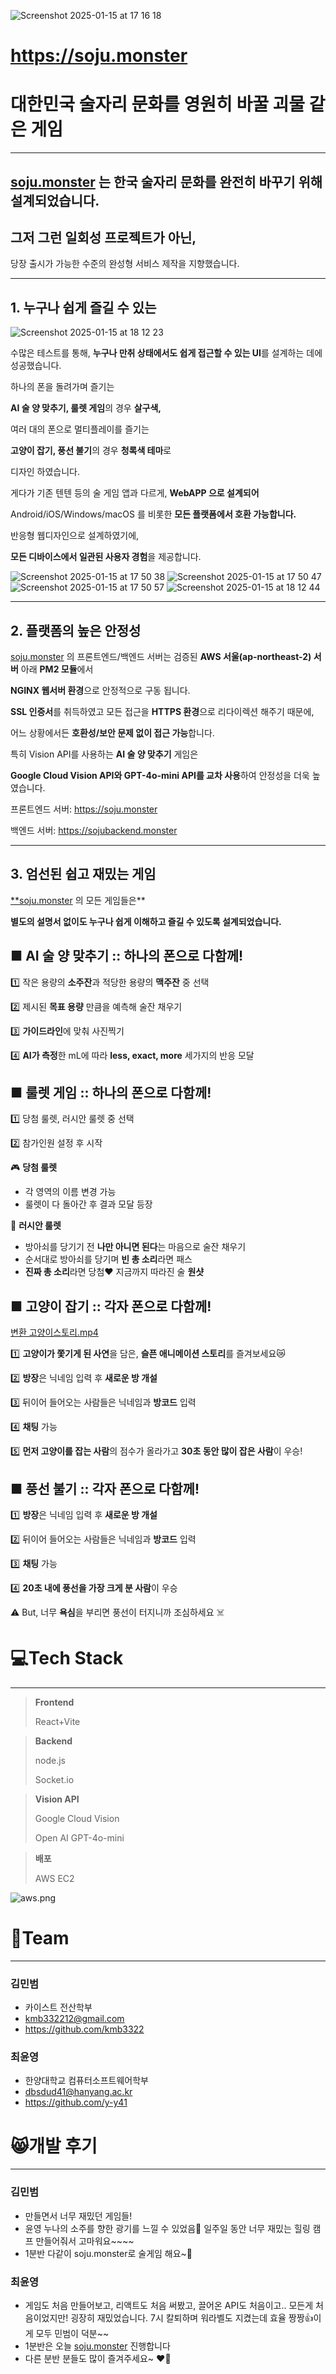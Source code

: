 
![Screenshot 2025-01-15 at 17 16 18](https://github.com/user-attachments/assets/5c5b4bff-8fbf-4432-8dc7-4386d2dd5df3)

# https://soju.monster

# **대한민국 술자리 문화를 영원히 바꿀 괴물 같은 게임**

---

## [soju.monster](https://soju.monster) 는 한국 술자리 문화를 **완전히 바꾸기 위해 설계되었습니다.**

## 그저 그런 일회성 프로젝트가 아닌,
당장 출시가 가능한 수준의 완성형 서비스 제작을 지향했습니다.

---

## **1. 누구나 쉽게 즐길 수 있는**

![Screenshot 2025-01-15 at 18 12 23](https://github.com/user-attachments/assets/ea619a96-c1db-488d-8178-ec3a8b6ffa9f)


수많은 테스트를 통해, **누구나 만취 상태에서도 쉽게 접근할 수 있는 UI**를 설계하는 데에 성공했습니다.

하나의 폰을 돌려가며 즐기는

 **AI 술 양 맞추기, 룰렛 게임**의 경우 **살구색,**

여러 대의 폰으로 멀티플레이를 즐기는 

**고양이 잡기, 풍선 불기**의 경우 **청록색 테마**로

디자인 하였습니다.

게다가 기존 텐텐 등의 술 게임 앱과 다르게, **WebAPP 으로 설계되어**

Android/iOS/Windows/macOS 를 비롯한 **모든 플랫폼에서 호환 가능합니다.**

반응형 웹디자인으로 설계하였기에,

**모든 디바이스에서 일관된 사용자 경험**을 제공합니다.

![Screenshot 2025-01-15 at 17 50 38](https://github.com/user-attachments/assets/488ccb4c-494c-4775-9c43-b62afd9baea2)
![Screenshot 2025-01-15 at 17 50 47](https://github.com/user-attachments/assets/4bcb7ef7-d614-4aae-b459-fa43d797df50)
![Screenshot 2025-01-15 at 17 50 57](https://github.com/user-attachments/assets/f8d37f62-9c44-405d-930c-fdb354ec6b33)
![Screenshot 2025-01-15 at 18 12 44](https://github.com/user-attachments/assets/a459b0ac-3ec2-4afb-a3e8-28f75c5f2c8c)



---

## **2. 플랫폼의 높은 안정성**

[soju.monster](https://soju.monster) 의 프론트엔드/백엔드 서버는 검증된 **AWS 서울(ap-northeast-2) 서버** 아래 **PM2 모듈**에서

**NGINX 웹서버 환경**으로 안정적으로 구동 됩니다.

**SSL 인증서**를 취득하였고 모든 접근을 **HTTPS 환경**으로 리다이렉션 해주기 때문에,

어느 상황에서든 **호환성/보안 문제 없이 접근 가능**합니다.

특히 Vision API를 사용하는 **AI 술 양 맞추기** 게임은

**Google Cloud Vision API와 GPT-4o-mini API를 교차 사용**하여 안정성을 더욱 높였습니다.

프론트엔드 서버: https://soju.monster

백엔드 서버: https://sojubackend.monster

---

## **3. 엄선된 쉽고 재밌는 게임**

[**soju.monster](https://soju.monster) 의 모든 게임들은**

**별도의 설명서 없이도 누구나 쉽게 이해하고 즐길 수 있도록 설계되었습니다.**

## **■ AI 술 양 맞추기 :: 하나의 폰으로 다함께!**


1️⃣ 작은 용량의 **소주잔**과 적당한 용량의 **맥주잔** 중 선택

2️⃣ 제시된 **목표 용량** 만큼을 예측해 술잔 채우기

3️⃣ **가이드라인**에 맞춰 사진찍기

4️⃣ **AI가 측정**한 mL에 따라 **less, exact, more** 세가지의 반응 모달

</aside>

## **■ 룰렛 게임 :: 하나의 폰으로 다함께!**


1️⃣ 당첨 룰렛, 러시안 룰렛 중 선택 

2️⃣ 참가인원 설정 후 시작

🎮 **당첨 룰렛**

- 각 영역의 이름 변경 가능
- 룰렛이 다 돌아간 후 결과 모달 등장

🔫 **러시안 룰렛**

- 방아쇠를 당기기 전 **나만 아니면 된다**는 마음으로 술잔 채우기
- 순서대로 방아쇠를 당기며 **빈 총 소리**라면 패스
- **진짜 총 소리**라면 당첨❤️ 지금까지 따라진 술 **원샷**
</aside>

## **■ 고양이 잡기 :: 각자 폰으로 다함께!**

[변환 고양이스토리.mp4](https://prod-files-secure.s3.us-west-2.amazonaws.com/f6cb388f-3934-47d6-9928-26d2e10eb0fc/69ac688a-705c-4dc6-9453-499c0515cf62/%E1%84%87%E1%85%A7%E1%86%AB%E1%84%92%E1%85%AA%E1%86%AB_%E1%84%80%E1%85%A9%E1%84%8B%E1%85%A3%E1%86%BC%E1%84%8B%E1%85%B5%E1%84%89%E1%85%B3%E1%84%90%E1%85%A9%E1%84%85%E1%85%B5.mp4)

1️⃣ **고양이가 쫓기게 된 사연**을 담은, **슬픈 애니메이션 스토리**를 즐겨보세요😿

2️⃣ **방장**은 닉네임 입력 후 **새로운 방 개설**

3️⃣ 뒤이어 들어오는 사람들은 닉네임과 **방코드** 입력

4️⃣ **채팅** 가능

5️⃣ **먼저 고양이를 잡는 사람**의 점수가 올라가고 **30초 동안 많이 잡은 사람**이 우승!

</aside>

## **■ 풍선 불기 :: 각자 폰으로 다함께!**


1️⃣ **방장**은 닉네임 입력 후 **새로운 방 개설**

2️⃣ 뒤이어 들어오는 사람들은 닉네임과 **방코드** 입력

3️⃣ **채팅** 가능

4️⃣ **20초 내에 풍선을 가장 크게 분 사람**이 우승

⚠️ But, 너무 **욕심**을 부리면 풍선이 터지니까 조심하세요 ☠️

</aside>

# 💻Tech Stack

---

> **Frontend**
> 
> 
> React+Vite
> 



> **Backend**
> 
> 
> node.js
> 
> Socket.io
> 



> **Vision API**
> 
> 
> Google Cloud Vision
> 
> Open AI GPT-4o-mini
> 


> **배포**
> 
> 
> AWS EC2
> 

![aws.png](https://prod-files-secure.s3.us-west-2.amazonaws.com/f6cb388f-3934-47d6-9928-26d2e10eb0fc/6822bd39-56a8-4989-b2da-3ed58a442198/d6428696-6821-465d-9900-0ba1f79109ff.png)

# 👥Team

---

### 김민범

- 카이스트 전산학부
- [kmb332212@gmail.com](mailto:kmb332212@gmail.com)
- https://github.com/kmb3322

### 최윤영

- 한양대학교 컴퓨터소프트웨어학부
- [dbsdud41@hanyang.ac.kr](mailto:dbsdud41@hanyang.ac.kr)
- https://github.com/y-y41

# 😸개발 후기

---

### 김민범

- 만들면서 너무 재밌던 게임들!
- 윤영 누나의 소주를 향한 광기를 느낄 수 있었음🥵 일주일 동안 너무 재밌는 힐링 캠프 만들어줘서 고마워요~~~~
- 1분반 다같이 soju.monster로 술게임 해요~🫶

### 최윤영

- 게임도 처음 만들어보고, 리액트도 처음 써봤고, 끌어온 API도 처음이고.. 모든게 처음이었지만! 굉장히 재밌었습니다. 7시 칼퇴하며 워라벨도 지켰는데 효율 짱짱👍이게 모두 민범이 덕분~~
- 1분반은 오늘 [soju.monster](http://soju.monster) 진행합니다
- 다른 분반 분들도 많이 즐겨주세요~ ❤️‍🔥
